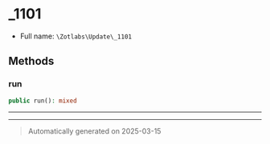 
# _1101





* Full name: `\Zotlabs\Update\_1101`




## Methods


### run



```php
public run(): mixed
```












***


***
> Automatically generated on 2025-03-15

